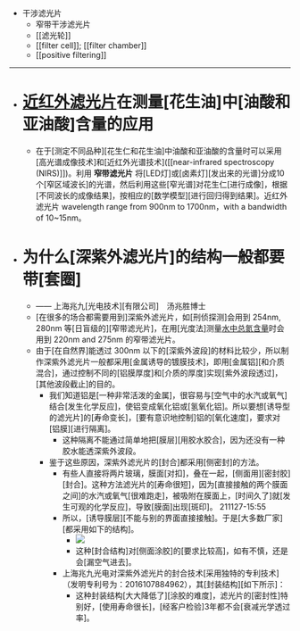 - 干涉滤光片
    - 窄带干涉滤光片
    - [[滤光轮]]
    - [[filter cell]]; [[filter chamber]]
    - [[positive filtering]]
- ---
- # [近红外滤光片](http://www.mega-9.com/tech/tech-57.html)在测量[花生油]中[油酸和亚油酸]含量的应用
    - 在于[测定不同品种][花生仁和花生油]中油酸和亚油酸的含量时可以采用[高光谱成像技术]和[近红外光谱技术]([[near-infrared spectroscopy (NIRS)]])。利用 **窄带滤光片** 将[LED灯]或[卤素灯][发出来的光谱]分成10个[窄区域波长]的光谱，然后利用这些[窄光谱]对花生仁[进行成像]，根据[不同波长的成像结果]，按相应的[数学模型][进行回归得到结果]。近红外滤光片 wavelength range from 900nm to 1700nm，with a bandwidth of 10~15nm。
- # **__为什么[深紫外滤光片]的结构一般都要带[套圈]__**
    - —— 上海兆九[光电技术][有限公司]　汤兆胜博士
    - [在很多的场合都需要用到]深紫外滤光片，如[刑侦探测]会用到 254nm, 280nm 等[日盲级的][窄带滤光片]，在用[光度法]测量[水中总氮含量](http://www.mega-9.com/ziwai/index.html)时会用到 220nm and 275nm 的窄带滤光片。
    - 由于[在自然界]能透过 300nm 以下的[深紫外波段]的材料比较少，所以制作深紫外滤光片一般都采用[金属诱导的镀膜技术]，即用[金属铝][和介质混合]，通过控制不同的[铝膜厚度]和[介质的厚度]实现[紫外波段透过]，[其他波段截止]的目的。
        - 我们知道铝是[一种非常活泼的金属]，很容易与[空气中的水汽或氧气]结合[发生化学反应]，使铝变成氧化铝或[氢氧化铝]。所以要想[诱导型的滤光片]的[寿命变长]，[要有意识地控制]铝的[氧化速度]，要求对[铝膜][进行隔离]。
            - 这种隔离不能通过简单地把[膜层][用胶水胶合]，因为还没有一种胶水能透深紫外波段。
        - 鉴于这些原因，深紫外滤光片的[封合]都采用[侧密封]的方法。
            - 有些人直接将两片玻璃，膜面[对扣]，叠在一起，[侧面用][密封胶][封合]。这种方法滤光片的[寿命很短]，因为[直接接触的两个膜面之间]的水汽或氧气[很难跑走]，被吸附在膜面上，[时间久了]就[发生可观的化学反应]，导致[膜面]出现[斑印]。
211127-15:55
            - 所以，[诱导膜层][不能与别的界面直接接触]。于是[大多数厂家][都采用如下的结构]。
                - ![](http://www.mega-9.com/store/Ziwailvguangpian.jpg)
                - 这种[封合结构]对[侧面涂胶]的[要求比较高]，如有不慎，还是会[漏空气进去]。
            - 上海兆九光电对深紫外滤光片的封合技术[采用独特的专利技术]（发明专利号为：2016107884962），其[封装结构][如下所示]：
                - 这种封装结构[大大降低了][涂胶的难度]，滤光片的[密封性]特别好，[使用寿命很长]，[经客户检验]3年都不会[衰减光学透过率]。
